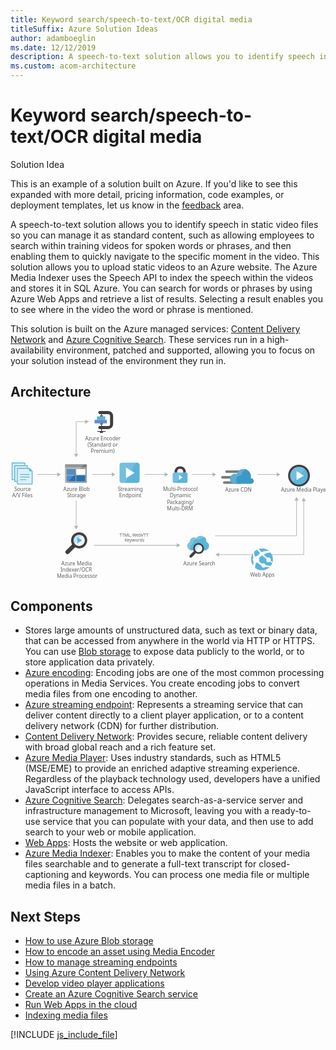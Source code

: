 ```yaml
---
title: Keyword search/speech-to-text/OCR digital media
titleSuffix: Azure Solution Ideas
author: adamboeglin
ms.date: 12/12/2019
description: A speech-to-text solution allows you to identify speech in static video files so you can manage it as standard content, such as allowing employees to search within training videos for spoken words or phrases, and then enabling them to quickly navigate to the specific moment in the video. This solution allows you to upload static videos to an Azure website. The Azure Media Indexer uses the Speech API to index the speech within the videos and stores it in SQL Azure. You can search for words or phrases by using Azure Web Apps and retrieve a list of results. Selecting a result enables you to see where in the video the word or phrase is mentioned.
ms.custom: acom-architecture
---
```

# Keyword search/speech-to-text/OCR digital media

<div class="alert">
    <p class="alert-title">
        <span class="icon is-left" aria-hidden="true">
            <span class="icon docon docon-lightbulb" role="presentation"></span>
        </span>Solution Idea</p>
    <p>This is an example of a solution built on Azure. If you'd like to see this expanded with more detail, pricing information, code examples, or deployment templates, let us know in the <a href="#feedback">feedback</a> area.</p>
</div>

A speech-to-text solution allows you to identify speech in static video files so you can manage it as standard content, such as allowing employees to search within training videos for spoken words or phrases, and then enabling them to quickly navigate to the specific moment in the video. This solution allows you to upload static videos to an Azure website. The Azure Media Indexer uses the Speech API to index the speech within the videos and stores it in SQL Azure. You can search for words or phrases by using Azure Web Apps and retrieve a list of results. Selecting a result enables you to see where in the video the word or phrase is mentioned.

This solution is built on the Azure managed services: [Content Delivery Network](https://azure.microsoft.com/services/cdn/) and [Azure Cognitive Search](https://azure.microsoft.com/services/search/). These services run in a high-availability environment, patched and supported, allowing you to focus on your solution instead of the environment they run in.

## Architecture

<svg class="architecture-diagram" aria-labelledby="digital-media-speech-text" height="387.693" viewbox="0 0 721.972 387.693" width="721.972" xmlns="http://www.w3.org/2000/svg">
    <text fill="#5e5e5e" font-family="SegoeUI, Segoe UI" font-size="10" transform="translate(249.756 287.984)">
        <tspan letter-spacing=".02em">T</tspan><tspan x="5.435" y="0">TML, </tspan><tspan letter-spacing="-.039em" x="29.268" y="0">W</tspan><tspan x="38.218" y="0">eb</tspan><tspan letter-spacing=".019em" x="49.326" y="0">VT</tspan><tspan x="61.162" y="0">T</tspan><tspan letter-spacing="-.013em" x="11.985" y="12">K</tspan><tspan x="17.654" y="12">eywords</tspan>
    </text>
    <path fill="none" stroke="#b5b6b6" stroke-miterlimit="10" stroke-width="1.5" d="M108.534 145.49H61.531"/>
    <path fill="#b5b6b6" d="M107.112 140.628l8.419 4.862-8.419 4.861v-9.723z"/>
    <path fill="none" stroke="#b5b6b6" stroke-miterlimit="10" stroke-width="1.5" d="M150.531 264.493v-59.525"/>
    <path fill="#b5b6b6" d="M155.393 263.07l-4.862 8.42-4.861-8.42h9.723z"/>
    <path fill="none" stroke="#b5b6b6" stroke-miterlimit="10" stroke-width="1.5" d="M233.534 145.49h-47.003"/>
    <path fill="#b5b6b6" d="M232.112 140.628l8.419 4.862-8.419 4.861v-9.723z"/>
    <path fill="none" stroke="#b5b6b6" stroke-miterlimit="10" stroke-width="1.5" d="M354.534 145.49h-47.003"/>
    <path fill="#b5b6b6" d="M353.112 140.628l8.419 4.862-8.419 4.861v-9.723z"/>
    <path fill="none" stroke="#b5b6b6" stroke-miterlimit="10" stroke-width="1.5" d="M464.534 145.49h-48.003"/>
    <path fill="#b5b6b6" d="M463.112 140.628l8.419 4.862-8.419 4.861v-9.723z"/>
    <path fill="none" stroke="#b5b6b6" stroke-miterlimit="10" stroke-width="1.5" d="M172.534 24.49h-22.003v74.919"/>
    <path fill="#b5b6b6" d="M171.112 19.628l8.419 4.862-8.419 4.861v-9.723zM145.67 97.986l4.861 8.419 4.862-8.419h-9.723z"/>
    <path d="M424.096 325.175a12.174 12.174 0 01-3.2-3.2c-.2-.3-.3-.5-.5-.8l-.8.9-.1.1a2.092 2.092 0 00.4.6 14.963 14.963 0 003.5 3.6 2.389 2.389 0 00.7.3l.9-.9c-.4-.3-.6-.4-.9-.6z" fill="#1e1e1e" opacity=".5" style="isolation:isolate"/>
    <path fill="none" stroke="#b5b6b6" stroke-miterlimit="10" stroke-width="1.5" d="M655.627 203.901v82.158H469.009"/>
    <path fill="#b5b6b6" d="M650.765 205.324l4.862-8.419 4.861 8.419h-9.723z"/>
    <path fill="none" stroke="#b5b6b6" stroke-miterlimit="10" stroke-width="1.5" d="M672.048 205.246V329.26h-195.41"/>
    <path fill="#b5b6b6" d="M667.186 206.669l4.862-8.419 4.862 8.419h-9.724zM478.06 324.398l-8.419 4.862 8.419 4.862v-9.724z"/>
    <path fill="none" stroke="#b5b6b6" stroke-miterlimit="10" stroke-width="1.5" d="M382.492 307.784H191.573"/>
    <path fill="#b5b6b6" d="M381.07 302.922l8.419 4.862-8.419 4.862v-9.724z"/>
    <path fill="none" stroke="#b5b6b6" stroke-miterlimit="10" stroke-width="1.5" d="M611.534 145.49h-45.003"/>
    <path fill="#b5b6b6" d="M610.112 140.628l8.419 4.862-8.419 4.861v-9.723z"/>
    <text fill="#5e5e5e" font-family="SegoeUI, Segoe UI" font-size="12" transform="translate(121.175 183.959)">
        Azure Blob<tspan letter-spacing="-.032em" x="8.429" y="14.4">S</tspan><tspan x="14.417" y="14.4">torage</tspan>
    </text>
    <path d="M124.956 162.856a1.88 1.88 0 001.8 1.9h46.3a1.9 1.9 0 001.9-1.9v-33.1h-50z" fill="#9fa0a2"/>
    <path d="M173.056 122.056h-46.3a1.88 1.88 0 00-1.8 1.9v5.7h50v-5.7a1.9 1.9 0 00-1.9-1.9" fill="#7c7b7b"/>
    <path fill="#2272b9" d="M128.656 133.156h20.4v13h-20.4zM128.656 147.956h20.4v13h-20.4z"/>
    <path fill="#fff" d="M150.856 133.156h20.3v13h-20.3z"/>
    <path fill="#2272b9" d="M150.856 147.956h20.3v13h-20.3z"/>
    <path d="M126.956 122.056a2.006 2.006 0 00-2 2v38.6a2.006 2.006 0 002 2h2.2l39.4-42.6z" fill="#fff" opacity=".2" style="isolation:isolate"/>
    <text fill="#5e5e5e" font-family="SegoeUI, Segoe UI" font-size="12" transform="translate(246.103 183.959)">
        <tspan letter-spacing="-.032em">S</tspan><tspan x="5.988" y="0">treaming</tspan><tspan x="2.965" y="14.4">Endpoint</tspan>
    </text>
    <path d="M295.957 159.136a5.52 5.52 0 01-5.52 5.52h-34.96a5.52 5.52 0 01-5.52-5.52v-34.96a5.52 5.52 0 015.52-5.52h34.96a5.52 5.52 0 015.52 5.52z" fill="#5bb4da"/>
    <path d="M262.837 164.656h-7.36a5.52 5.52 0 01-5.52-5.52v-34.96a5.52 5.52 0 015.52-5.52h31.28z" fill="#fff" opacity=".15" style="isolation:isolate"/>
    <path d="M264.677 153.922V129.39l19.6 12.279z" fill="#fff"/>
    <text fill="#5e5e5e" font-family="SegoeUI, Segoe UI" font-size="12" transform="translate(349.584 183.959)">
        Multi-Protocol<tspan x="15.422" y="14.4">Dynamic</tspan><tspan letter-spacing="-.034em" x="9.105" y="28.8">P</tspan><tspan x="15.416" y="28.8">ackaging/</tspan><tspan x="9.067" y="43.2">Multi-DRM</tspan>
    </text>
    <text fill="#5e5e5e" font-family="SegoeUI, Segoe UI" font-size="12" transform="translate(549.315 379.293)">
        <tspan letter-spacing="-.039em">W</tspan><tspan x="10.74" y="0">eb Apps</tspan>
    </text>
    <path d="M401.81 140.969v-1.671a12.434 12.434 0 00-3.342-8.658c-1.975-2.278-6.379-3.721-9.645-3.721s-7.67 1.443-9.645 3.721a12.785 12.785 0 00-3.342 8.658v1.671l6 .683v-1.519a9.68 9.68 0 011.823-5.772c1.139-1.291 3.569-1.9 5.164-1.975a7.7 7.7 0 015.164 1.975 7.253 7.253 0 011.823 4.86v2.43z" fill="#3f3f3f"/>
    <path d="M375.837 140.969c-2.962 0-4.025 1.747-4.025 4.025v15.872c0 1.975 1.215 4.025 3.493 4.025h27.036c2.582 0 3.493-2.05 3.493-4.025v-15.872c0-2.05-.835-4.025-4.025-4.025h-25.972z" fill="#5bb4da"/>
    <path fill="#fff" d="M386.067 146.665l8.354 5.556-8.354 5.555v-11.111z"/>
    <path d="M395.734 140.969h-19.9c-2.962 0-4.025 1.747-4.025 4.025v15.872c0 1.975 1.215 4.025 3.493 4.025h5.094z" fill="#fff" opacity=".15" style="isolation:isolate"/>
    <text fill="#5e5e5e" font-family="SegoeUI, Segoe UI" font-size="12" transform="translate(492.068 184.369)">
        Azure CDN
    </text>
    <path d="M535.049 141.992h-39.9a3.009 3.009 0 01-3-3 3.009 3.009 0 013-3h39.9a3.009 3.009 0 013 3 3.009 3.009 0 01-3 3zM526.949 167.042h-36.9a3.009 3.009 0 01-3-3 3.009 3.009 0 013-3h36.9a3.009 3.009 0 013 3 3.009 3.009 0 01-3 3zM522.596 154.892h-36.9a3.009 3.009 0 01-3-3 3.009 3.009 0 013-3h36.9a3.009 3.009 0 013 3 3.009 3.009 0 01-3 3z" fill="#7c7b7b"/>
    <path d="M557.696 160.592a6.371 6.371 0 00-6.3-6.45h-.9a20.411 20.411 0 00.6-4.5 16.869 16.869 0 00-16.8-16.8 17.071 17.071 0 00-15.9 11.4 15.081 15.081 0 00-3.75-.6 11.7 11.7 0 000 23.4h37.05a6.626 6.626 0 006-6.45" fill="#3999c7"/>
    <path d="M520.649 166.892a10.682 10.682 0 01-3.15-5.7 11.275 11.275 0 0112.45-13.95 16.334 16.334 0 019.45-13.5 19.139 19.139 0 00-5.1-.9 17.071 17.071 0 00-15.9 11.4 15.081 15.081 0 00-3.75-.6 11.7 11.7 0 000 23.4l6-.15z" fill="#fff" opacity=".2" style="isolation:isolate"/>
    <path d="M223.647 41.507h-18.9a3.521 3.521 0 010-7.042h18.9a4.544 4.544 0 004.539-4.539V11.581a4.544 4.544 0 00-4.539-4.539h-18.9a3.521 3.521 0 010-7.042h18.9a11.594 11.594 0 0111.581 11.581v18.346a11.594 11.594 0 01-11.581 11.58zM199.001 45.77h19.056v1.76h-19.056zM205.009 47.53h7.042V50h-7.042z" fill="#3f3f3f"/>
    <path fill="#3f3f3f" d="M207.649 7.042h1.76v40.489h-1.76z"/>
    <path fill="#618dc9" d="M192.686 20.364h28.166v7.922h-28.166z"/>
    <path fill="#5bb4da" d="M197.967 12.443h19.364v7.922h-19.364z"/>
    <path fill="#676767" d="M205.009 9.802h7.042v2.641h-7.042zM205.009 28.286h7.042v2.47h-7.042z"/>
    <text fill="#5e5e5e" font-family="SegoeUI, Segoe UI" font-size="12" transform="translate(8.53 183.959)">
        Source<tspan x="-5.004" y="14.4">A/V Files</tspan>
    </text>
    <path fill="#5bb4da" d="M49.023 135.856l-3.9-3.9-1.7-1.6h-28.8v38h36v-30.8l-1.6-1.7z"/>
    <path fill="#fff" opacity=".8" style="isolation:isolate" d="M42.623 132.356h-26v34h32v-28h-6v-6z"/>
    <path d="M21.623 157.456a.9.9 0 01.9-.9h12.4a.9.9 0 110 1.8h-12.4a.9.9 0 01-.9-.9M21.623 151.256a.9.9 0 01.9-.9h20.5a.9.9 0 010 1.8h-20.5a.9.9 0 01-.9-.9M21.623 145.456a.9.9 0 01.9-.9h20.5a.9.9 0 110 1.8h-20.5a.9.9 0 01-.9-.9M4.623 118.356h29v6h-29z" fill="#5bb4da"/>
    <path fill="#5bb4da" d="M2.623 118.356h6v40h-6z"/>
    <path fill="#fff" opacity=".8" style="isolation:isolate" d="M6.623 120.356h-2v36h4v-32h23v-4h-25z"/>
    <path fill="#5bb4da" d="M10.623 124.356h29v6h-29z"/>
    <path fill="#5bb4da" d="M8.623 124.356h6v38h-6z"/>
    <path fill="#fff" opacity=".8" style="isolation:isolate" d="M12.623 126.356h-2v34h4v-30h23v-4h-25z"/>
    <text fill="#5e5e5e" font-family="SegoeUI, Segoe UI" font-size="12" transform="translate(116.546 353.959)">
        Azure Media<tspan x="-2.039" y="14.4">Indexer/OCR </tspan><tspan x="-10.362" y="28.8">Media Processor</tspan>
    </text>
    <path d="M169.861 299.582a12.953 12.953 0 01-12.572 9.874 11.406 11.406 0 01-3.143-.449 13.447 13.447 0 01-4.191-1.946 13.745 13.745 0 01-3.293-3.293 13.1 13.1 0 01-1.946-10.327 12.953 12.953 0 0112.572-9.878 11.406 11.406 0 013.143.449 13.041 13.041 0 017.933 5.837 12.339 12.339 0 011.5 9.729" fill="#fff"/>
    <path d="M169.861 299.582a12.953 12.953 0 01-12.572 9.874 11.406 11.406 0 01-3.143-.449 13.447 13.447 0 01-4.191-1.946 13.745 13.745 0 01-3.293-3.293 13.1 13.1 0 01-1.946-10.327 12.953 12.953 0 0112.572-9.878 11.406 11.406 0 013.143.449 13.041 13.041 0 017.933 5.837 12.339 12.339 0 011.5 9.729" fill="#5bb4da" opacity=".1" style="isolation:isolate"/>
    <path d="M164.323 285.662a12.694 12.694 0 00-3.891-1.646 11.406 11.406 0 00-3.143-.449 12.951 12.951 0 00-12.572 9.878 12.418 12.418 0 001.946 10.327 10.461 10.461 0 001.2 1.5 33.472 33.472 0 0116.463-19.607" fill="#5bb4da" opacity=".3" style="isolation:isolate"/>
    <path d="M173.154 287.009a18.489 18.489 0 00-11.375-8.382 23.132 23.132 0 00-4.49-.6 18.565 18.565 0 00-17.961 14.069 18.111 18.111 0 001.946 13.62l-14.07 14.22a4.883 4.883 0 000 6.735 5.071 5.071 0 006.884 0l14.069-14.215a18.948 18.948 0 004.79 1.946 23.132 23.132 0 004.49.6 18.565 18.565 0 0017.959-14.073 18.88 18.88 0 00-2.242-13.92zm-3.293 12.573a12.953 12.953 0 01-12.572 9.874 11.406 11.406 0 01-3.143-.449 13.447 13.447 0 01-4.191-1.946 13.745 13.745 0 01-3.293-3.293 13.1 13.1 0 01-1.946-10.327 12.953 12.953 0 0112.572-9.878 11.406 11.406 0 013.143.449 13.041 13.041 0 017.933 5.837 12.433 12.433 0 011.497 9.733z" fill="#3f3f3f"/>
    <path d="M146.811 311.705a18.23 18.23 0 01-4.79-4.79c-.3-.449-.449-.748-.748-1.2l-1.292 1.305-.084.085a3.73 3.73 0 00.627 1 22.4 22.4 0 005.239 5.388 2.546 2.546 0 00.914.449l1.481-1.5a13.338 13.338 0 00-1.347-.737z" fill="#1e1e1e" opacity=".5" style="isolation:isolate"/>
    <path fill="#5bb4da" d="M152.954 289.065l11 7.316-11 7.315v-14.631z"/>
    <text fill="#5e5e5e" font-family="SegoeUI, Segoe UI" font-size="12" transform="translate(396.155 353.959)">
        Azure Search
    </text>
    <path d="M449.196 300.275c0-.4.1-.9.1-1.3a12.869 12.869 0 00-13-12.8 12.621 12.621 0 00-10.5 5.2 9.309 9.309 0 00-5.2-1.5 9.8 9.8 0 00-9.8 9.7v.8a9.7 9.7 0 00-5.6 8.8c0 6 4.9 10.7 11.2 10.7h27.6c6.3 0 11.2-4.7 11.2-10.7a9.486 9.486 0 00-6-8.9z" fill="#5bb4da"/>
    <path d="M412.196 314.075c0-4.1 2.1-7.3 6-9.3v-.8a10.494 10.494 0 0115.9-8.8 13.828 13.828 0 0111.2-5.7 13.546 13.546 0 00-9-3.4 12.978 12.978 0 00-10.5 5.3 9.309 9.309 0 00-5.2-1.5 9.8 9.8 0 00-9.8 9.7v.8a9.7 9.7 0 00-5.6 8.8 10.6 10.6 0 008.4 10.4 11.236 11.236 0 01-1.4-5.5z" fill="#fff" opacity=".2" style="isolation:isolate"/>
    <path d="M439.496 317.075a8.654 8.654 0 01-8.4 6.6 7.612 7.612 0 01-2.1-.3 8.98 8.98 0 01-2.8-1.3 9.19 9.19 0 01-2.2-2.2 8.751 8.751 0 01-1.3-6.9 8.654 8.654 0 018.4-6.6 7.613 7.613 0 012.1.3 8.713 8.713 0 015.3 3.9 8.243 8.243 0 011 6.5" fill="#fff"/>
    <path d="M439.496 317.075a8.654 8.654 0 01-8.4 6.6 7.612 7.612 0 01-2.1-.3 8.98 8.98 0 01-2.8-1.3 9.19 9.19 0 01-2.2-2.2 8.751 8.751 0 01-1.3-6.9 8.654 8.654 0 018.4-6.6 7.613 7.613 0 012.1.3 8.713 8.713 0 015.3 3.9 8.243 8.243 0 011 6.5" fill="#5bb4da" opacity=".1" style="isolation:isolate"/>
    <path d="M435.796 307.775a8.486 8.486 0 00-2.6-1.1 7.612 7.612 0 00-2.1-.3 8.654 8.654 0 00-8.4 6.6 8.3 8.3 0 001.3 6.9 7.006 7.006 0 00.8 1 22.367 22.367 0 0111-13.1" fill="#5bb4da" opacity=".3" style="isolation:isolate"/>
    <path d="M441.696 308.675a12.352 12.352 0 00-7.6-5.6 15.438 15.438 0 00-3-.4 12.4 12.4 0 00-12 9.4 12.1 12.1 0 001.3 9.1l-9.4 9.5a3.263 3.263 0 000 4.5 3.389 3.389 0 004.6 0l9.4-9.5a12.66 12.66 0 003.2 1.3 15.438 15.438 0 003 .4 12.4 12.4 0 0012-9.4 12.614 12.614 0 00-1.5-9.3zm-2.2 8.4a8.654 8.654 0 01-8.4 6.6 7.612 7.612 0 01-2.1-.3 8.98 8.98 0 01-2.8-1.3 9.19 9.19 0 01-2.2-2.2 8.751 8.751 0 01-1.3-6.9 8.654 8.654 0 018.4-6.6 7.613 7.613 0 012.1.3 8.713 8.713 0 015.3 3.9 8.306 8.306 0 011 6.5z" fill="#3f3f3f"/>
    <text fill="#5e5e5e" font-family="SegoeUI, Segoe UI" font-size="12" transform="translate(619.878 184.406)">
        Azure Media Player
    </text>
    <text fill="#5e5e5e" font-family="SegoeUI, Segoe UI" font-size="12" transform="translate(171.088 67.293)">
        Azure Encoder<tspan x="5.584" y="14.4">(</tspan><tspan letter-spacing="-.032em" x="9.205" y="14.4">S</tspan><tspan x="15.193" y="14.4">tandard or</tspan><tspan x="12.741" y="28.8">Premium)</tspan>
    </text>
    <path d="M591.657 359.864a24.995 24.995 0 114.656-35.03 24.9 24.9 0 01-4.656 35.03" fill="#5bb4da"/>
    <path d="M587.064 344.403a5.385 5.385 0 007.541 1c.123-.094.218-.208.33-.309 2.409 1.7 4.082 2.817 5.025 3.459a21.566 21.566 0 00.67-2.142c-1-.741-2.343-1.778-4.29-3.356a5.34 5.34 0 00-7.666-6.548 222.638 222.638 0 01-8.293-7.833c9.165-4.929 15.676-4.207 15.676-4.207a25.109 25.109 0 00-3.606-3.7 26.627 26.627 0 00-16.729 3.119q-3.429-3.589-6.983-7.712a23.264 23.264 0 00-3.312 1.347 53.84 53.84 0 006.754 8.565l.017.017a46.293 46.293 0 00-6.944 6.015c-.29.309-.569.62-.842.931a7.546 7.546 0 00-4.117.282 18.265 18.265 0 01-1.724-10.832 26.353 26.353 0 00-2.692 3.267 16.016 16.016 0 00.985 10.1 7.538 7.538 0 00-.005 9.153 7.743 7.743 0 00.559.645 37.87 37.87 0 00-1.46 8.761c.237.322.237.582.472.9a25.375 25.375 0 004.16 4.008 27.556 27.556 0 011.714-11.372 7.507 7.507 0 003.483-.566c.64.563 1.31 1.132 2.025 1.711a41.672 41.672 0 007.285 4.643 4.941 4.941 0 007.951 4.437 4.918 4.918 0 001.108-1.216 44.6 44.6 0 009.806 1.019c.386 0 2.177-2.436 3.2-3.946a26.373 26.373 0 01-12.3-.84 4.913 4.913 0 00-7.516-3.113 46.853 46.853 0 01-6.758-4.49q-.707-.559-1.359-1.118a7.578 7.578 0 00.318-7.55c.286-.286.567-.573.871-.857a54.887 54.887 0 016.519-5.274c-.082-.076-.156-.156-.236-.233.081.075.157.152.239.227 3.121 2.886 6.43 5.621 9.564 8.065a5.348 5.348 0 00.56 5.543z" fill="#fff"/>
    <circle cx="661.22" cy="148.168" fill="#5bb4da" r="24"/>
    <path d="M644.249 165.139a24 24 0 1133.941-33.941z" fill="#fff" opacity=".15" style="isolation:isolate"/>
    <path fill="#fff" d="M655.627 158.446l.038-20.556 16.383 10.289-16.421 10.267z"/>
    <path d="M661.22 127.798a20.37 20.37 0 11-20.37 20.37 20.37 20.37 0 0120.37-20.37m0-4.63a25 25 0 1025 25 25.028 25.028 0 00-25-25z" fill="#3f3f3f"/>
</svg>

## Components
* Stores large amounts of unstructured data, such as text or binary data, that can be accessed from anywhere in the world via HTTP or HTTPS. You can use [Blob storage](https://azure.microsoft.com/services/storage/blobs/) to expose data publicly to the world, or to store application data privately.
* [Azure encoding](https://azure.microsoft.com/services/media-services/encoding/): Encoding jobs are one of the most common processing operations in Media Services. You create encoding jobs to convert media files from one encoding to another.
* [Azure streaming endpoint](https://azure.microsoft.com/services/media-services/live-on-demand/): Represents a streaming service that can deliver content directly to a client player application, or to a content delivery network (CDN) for further distribution.
* [Content Delivery Network](https://azure.microsoft.com/services/cdn/): Provides secure, reliable content delivery with broad global reach and a rich feature set.
* [Azure Media Player](https://azure.microsoft.com/services/media-services/media-player/): Uses industry standards, such as HTML5 (MSE/EME) to provide an enriched adaptive streaming experience. Regardless of the playback technology used, developers have a unified JavaScript interface to access APIs.
* [Azure Cognitive Search](https://azure.microsoft.com/services/search/): Delegates search-as-a-service server and infrastructure management to Microsoft, leaving you with a ready-to-use service that you can populate with your data, and then use to add search to your web or mobile application.
* [Web Apps](https://azure.microsoft.com/services/app-service/web/): Hosts the website or web application.
* [Azure Media Indexer](https://azure.microsoft.com/services/media-services/media-indexer/): Enables you to make the content of your media files searchable and to generate a full-text transcript for closed-captioning and keywords. You can process one media file or multiple media files in a batch.

## Next Steps
* [How to use Azure Blob storage](/api/Redirect/documentation/articles/storage-dotnet-how-to-use-blobs/)
* [How to encode an asset using Media Encoder](/api/Redirect/documentation/articles/media-services-dotnet-encode-with-media-encoder-standard/)
* [How to manage streaming endpoints](/api/Redirect/documentation/articles/media-services-manage-origins/)
* [Using Azure Content Delivery Network](/api/Redirect/documentation/articles/cdn-create-new-endpoint/)
* [Develop video player applications](/api/Redirect/documentation/articles/media-services-develop-video-players/)
* [Create an Azure Cognitive Search service](/api/Redirect/documentation/articles/search-create-service-portal/)
* [Run Web Apps in the cloud](/api/Redirect/documentation/articles/app-service-web-overview/)
* [Indexing media files](/api/Redirect/documentation/articles/media-services-index-content/)

[!INCLUDE [js_include_file](../../_js/index.md)]
